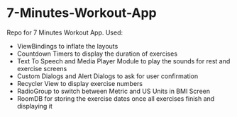 # 7-Minutes-Workout-App

Repo for 7 Minutes Workout App. Used:
- ViewBindings to inflate the layouts
- Countdown Timers to display the duration of exercises
- Text To Speech and Media Player Module to play the sounds for rest and exercise screens
- Custom Dialogs and Alert Dialogs to ask for user confirmation
- Recycler View to display exercise numbers
- RadioGroup to switch between Metric and US Units in BMI Screen
- RoomDB for storing the exercise dates once all exercises finish and displaying it

